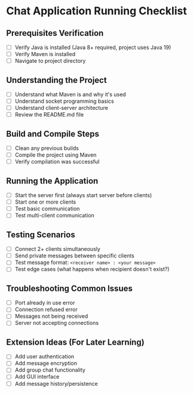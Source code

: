 # Chat Application Running Checklist

## Prerequisites Verification
- [ ] Verify Java is installed (Java 8+ required, project uses Java 19)
- [ ] Verify Maven is installed 
- [ ] Navigate to project directory

## Understanding the Project
- [ ] Understand what Maven is and why it's used
- [ ] Understand socket programming basics
- [ ] Understand client-server architecture
- [ ] Review the README.md file

## Build and Compile Steps
- [ ] Clean any previous builds
- [ ] Compile the project using Maven
- [ ] Verify compilation was successful

## Running the Application
- [ ] Start the server first (always start server before clients)
- [ ] Start one or more clients
- [ ] Test basic communication
- [ ] Test multi-client communication

## Testing Scenarios
- [ ] Connect 2+ clients simultaneously
- [ ] Send private messages between specific clients
- [ ] Test message format: `<receiver name> : <your message>`
- [ ] Test edge cases (what happens when recipient doesn't exist?)

## Troubleshooting Common Issues
- [ ] Port already in use error
- [ ] Connection refused error
- [ ] Messages not being received
- [ ] Server not accepting connections

## Extension Ideas (For Later Learning)
- [ ] Add user authentication
- [ ] Add message encryption
- [ ] Add group chat functionality
- [ ] Add GUI interface
- [ ] Add message history/persistence 